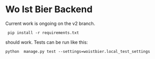 # Wo Ist Bier Backend

Current work is ongoing on the v2 branch.

` pip install -r requirements.txt` 

should work. Tests can be run like this:

`python  manage.py test --settings=woistbier.local_test_settings`


